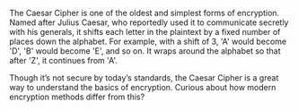 The Caesar Cipher is one of the oldest and simplest forms of encryption. Named after Julius Caesar, who reportedly used it to communicate secretly with his generals, it shifts each letter in the plaintext by a fixed number of places down the alphabet. For example, with a shift of 3, 'A' would become 'D', 'B' would become 'E', and so on. It wraps around the alphabet so that after 'Z', it continues from 'A'.

Though it’s not secure by today’s standards, the Caesar Cipher is a great way to understand the basics of encryption. Curious about how modern encryption methods differ from this?
